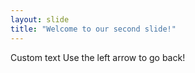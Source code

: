```yaml
---
layout: slide
title: "Welcome to our second slide!"
---
```

Custom text
Use the left arrow to go back!
